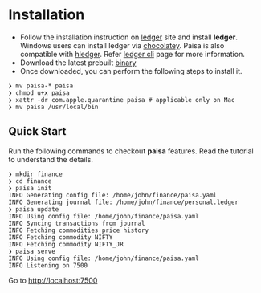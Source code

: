 # Installation

* Follow the installation instruction on [ledger](https://www.ledger-cli.org/download.html) site and install
  **ledger**. Windows users can install ledger via
  [chocolatey](https://community.chocolatey.org/packages/ledger). Paisa is also compatible with [hledger](https://hledger.org/install.html). Refer
  [ledger cli](ledger-cli.md) page for more information.
* Download the latest prebuilt [binary](https://github.com/ananthakumaran/paisa/releases/latest)
* Once downloaded, you can perform the following steps to install
it.
```shell
❯ mv paisa-* paisa
❯ chmod u+x paisa
❯ xattr -dr com.apple.quarantine paisa # applicable only on Mac
❯ mv paisa /usr/local/bin
```

## Quick Start

Run the following commands to checkout **paisa** features. Read the
tutorial to understand the details.

```shell
❯ mkdir finance
❯ cd finance
❯ paisa init
INFO Generating config file: /home/john/finance/paisa.yaml
INFO Generating journal file: /home/john/finance/personal.ledger
❯ paisa update
INFO Using config file: /home/john/finance/paisa.yaml
INFO Syncing transactions from journal
INFO Fetching commodities price history
INFO Fetching commodity NIFTY
INFO Fetching commodity NIFTY_JR
❯ paisa serve
INFO Using config file: /home/john/finance/paisa.yaml
INFO Listening on 7500
```
Go to [http://localhost:7500](http://localhost:7500)
